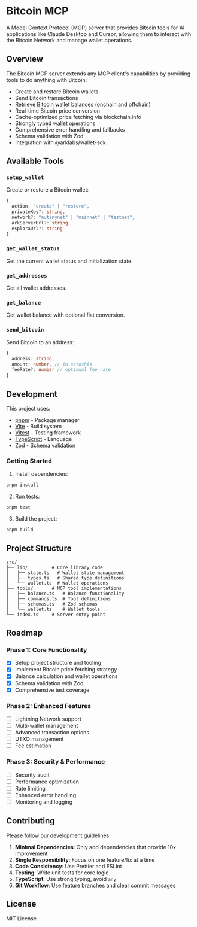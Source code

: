 # Bitcoin MCP

A Model Context Protocol (MCP) server that provides Bitcoin tools for AI applications like Claude Desktop and Cursor, allowing them to interact with the Bitcoin Network and manage wallet operations.

## Overview

The Bitcoin MCP server extends any MCP client's capabilities by providing tools to do anything with Bitcoin:

- Create and restore Bitcoin wallets
- Send Bitcoin transactions
- Retrieve Bitcoin wallet balances (onchain and offchain)
- Real-time Bitcoin price conversion
- Cache-optimized price fetching via blockchain.info
- Strongly typed wallet operations
- Comprehensive error handling and fallbacks
- Schema validation with Zod
- Integration with @arklabs/wallet-sdk

## Available Tools

### `setup_wallet`

Create or restore a Bitcoin wallet:

```typescript
{
  action: "create" | "restore",
  privateKey?: string,
  network?: "mutinynet" | "mainnet" | "testnet",
  arkServerUrl?: string,
  esploraUrl?: string
}
```

### `get_wallet_status`

Get the current wallet status and initialization state.

### `get_addresses`

Get all wallet addresses.

### `get_balance`

Get wallet balance with optional fiat conversion.

### `send_bitcoin`

Send Bitcoin to an address:

```typescript
{
  address: string,
  amount: number, // in satoshis
  feeRate?: number // optional fee rate
}
```

## Development

This project uses:

- [pnpm](https://pnpm.io/) - Package manager
- [Vite](https://vitejs.dev/) - Build system
- [Vitest](https://vitest.dev/) - Testing framework
- [TypeScript](https://www.typescriptlang.org/) - Language
- [Zod](https://zod.dev/) - Schema validation

### Getting Started

1. Install dependencies:

```bash
pnpm install
```

2. Run tests:

```bash
pnpm test
```

3. Build the project:

```bash
pnpm build
```

## Project Structure

```
src/
├── lib/         # Core library code
│   ├── state.ts   # Wallet state management
│   ├── types.ts   # Shared type definitions
│   └── wallet.ts  # Wallet operations
├── tools/       # MCP tool implementations
│   ├── balance.ts   # Balance functionality
│   ├── commands.ts  # Tool definitions
│   ├── schemas.ts   # Zod schemas
│   └── wallet.ts    # Wallet tools
└── index.ts     # Server entry point
```

## Roadmap

### Phase 1: Core Functionality

- [x] Setup project structure and tooling
- [x] Implement Bitcoin price fetching strategy
- [x] Balance calculation and wallet operations
- [x] Schema validation with Zod
- [x] Comprehensive test coverage

### Phase 2: Enhanced Features

- [ ] Lightning Network support
- [ ] Multi-wallet management
- [ ] Advanced transaction options
- [ ] UTXO management
- [ ] Fee estimation

### Phase 3: Security & Performance

- [ ] Security audit
- [ ] Performance optimization
- [ ] Rate limiting
- [ ] Enhanced error handling
- [ ] Monitoring and logging

## Contributing

Please follow our development guidelines:

1. **Minimal Dependencies**: Only add dependencies that provide 10x improvement
2. **Single Responsibility**: Focus on one feature/fix at a time
3. **Code Consistency**: Use Prettier and ESLint
4. **Testing**: Write unit tests for core logic
5. **TypeScript**: Use strong typing, avoid `any`
6. **Git Workflow**: Use feature branches and clear commit messages

## License

MIT License
